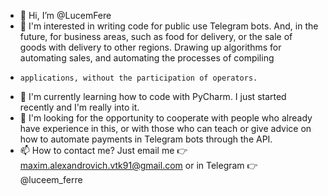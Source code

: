 - 👋 Hi, I’m @LucemFere
- 👀 I'm interested in writing code for public use Telegram bots. And, in the future, for business areas, such as food for delivery, or the sale of goods with delivery to other regions. Drawing up algorithms for automating sales, and automating the processes of compiling 
-     applications, without the participation of operators.
- 🌱 I'm currently learning how to code with PyCharm. I just started recently and I'm really into it.
- 💞️ I'm looking for the opportunity to cooperate with people who already have experience in this, or with those who can teach or give advice on how to automate payments in Telegram bots through the API.
- 📫 How to contact me? Just email me 👉 maxim.alexandrovich.vtk91@gmail.com or in Telegram 👉 @luceem_ferre

<!---
LucemFere/LucemFere is a ✨ special ✨ repository because its `README.md` (this file) appears on your GitHub profile.
You can click the Preview link to take a look at your changes.
--->
